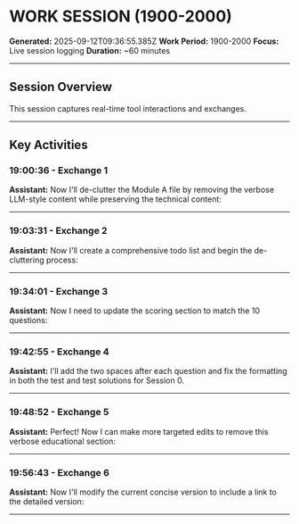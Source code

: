 # WORK SESSION (1900-2000)

**Generated:** 2025-09-12T09:36:55.385Z
**Work Period:** 1900-2000
**Focus:** Live session logging
**Duration:** ~60 minutes

---

## Session Overview

This session captures real-time tool interactions and exchanges.

---

## Key Activities

### 19:00:36 - Exchange 1

**Assistant:** Now I'll de-clutter the Module A file by removing the verbose LLM-style content while preserving the technical content:

---

### 19:03:31 - Exchange 2

**Assistant:** Now I'll create a comprehensive todo list and begin the de-cluttering process:

---

### 19:34:01 - Exchange 3

**Assistant:** Now I need to update the scoring section to match the 10 questions:

---

### 19:42:55 - Exchange 4

**Assistant:** I'll add the two spaces after each question and fix the formatting in both the test and test solutions for Session 0.

---

### 19:48:52 - Exchange 5

**Assistant:** Perfect! Now I can make more targeted edits to remove this verbose educational section:

---

### 19:56:43 - Exchange 6

**Assistant:** Now I'll modify the current concise version to include a link to the detailed version:

---

